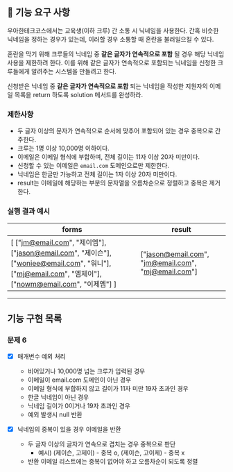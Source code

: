 ## 🚀 기능 요구 사항

우아한테크코스에서는 교육생(이하 크루) 간 소통 시 닉네임을 사용한다. 간혹 비슷한 닉네임을 정하는 경우가 있는데, 이러할 경우 소통할 때 혼란을 불러일으킬 수 있다.

혼란을 막기 위해 크루들의 닉네임 중 **같은 글자가 연속적으로 포함** 될 경우 해당 닉네임 사용을 제한하려 한다. 이를 위해 같은 글자가 연속적으로 포함되는 닉네임을 신청한 크루들에게 알려주는 시스템을 만들려고 한다.


신청받은 닉네임 중 **같은 글자가 연속적으로 포함** 되는 닉네임을 작성한 지원자의 이메일 목록을 return 하도록 solution 메서드를 완성하라.

### 제한사항

- 두 글자 이상의 문자가 연속적으로 순서에 맞추어 포함되어 있는 경우 중복으로 간주한다.
- 크루는 1명 이상 10,000명 이하이다.
- 이메일은 이메일 형식에 부합하며, 전체 길이는 11자 이상 20자 미만이다.
- 신청할 수 있는 이메일은 `email.com` 도메인으로만 제한한다.
- 닉네임은 한글만 가능하고 전체 길이는 1자 이상 20자 미만이다.
- result는 이메일에 해당하는 부분의 문자열을 오름차순으로 정렬하고 중복은 제거한다.

### 실행 결과 예시

| forms | result |
| --- | --- |
| [ ["jm@email.com", "제이엠"], ["jason@email.com", "제이슨"], ["woniee@email.com", "워니"], ["mj@email.com", "엠제이"], ["nowm@email.com", "이제엠"] ] | ["jason@email.com", "jm@email.com", "mj@email.com"] |

---

## 기능 구현 목록

### 문제 6

-[x] 매개변수 예외 처리
  - 비어있거나 10,000명 넘는 크루가 입력된 경우 
  - 이메일이 email.com 도메인이 아닌 경우
  - 이메일 형식에 부합하지 않고 길이가 11자 미만 19자 초과인 경우
  - 한글 닉네임이 아닌 경우
  - 닉네임 길이가 0이거나 19자 초과인 경우
  - 예외 발생시 null 반환

-[x] 닉네임의 중복이 있을 경우 이메일을 반환
  - 두 글자 이상의 글자가 연속으로 겹치는 경우 중복으로 판단
    - 예시) (제이슨, 고제이) - 중복 o, (제이슨, 고이제) - 중복 x
  - 반환 이메일 리스트에는 중복이 없어야 하고 오름차순이 되도록 정렬